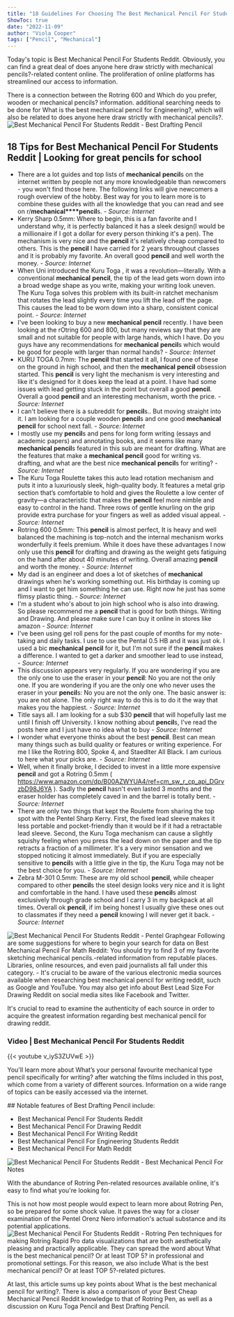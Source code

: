 ```yaml
---
title: "18 Guidelines For Choosing The Best Mechanical Pencil For Students"
ShowToc: true 
date: "2022-11-09"
author: "Viola Cooper" 
tags: ["Pencil", "Mechanical"]
---
```


	
Today's topic is Best Mechanical Pencil For Students Reddit. Obviously, you can find a great deal of does anyone here draw strictly with mechanical pencils?-related content online. The proliferation of online platforms has streamlined our access to information.

There is a connection between the Rotring 600 and Which do you prefer, wooden or mechanical pencils? information. additional searching needs to be done for What is the best mechanical pencil for Engineering?, which will also be related to does anyone here draw strictly with mechanical pencils?.
<img loading="lazy" src="https://assets.atlasobscura.com/media/W1siZiIsInVwbG9hZHMvcGxhY2VfaW1hZ2VzL2JkYWRlNzMwLWQzZmUtNGExNS05MTliLTNiNmQ0N2IzZTAzNTczMjBjYTBjYTc1Mzg5ODgxYV9TY3JlZW4gU2hvdCAyMDE4LTA1LTIzIGF0IDEyLjQ1LjI3IFBNLnBuZyJdLFsicCIsInRodW1iIiwiMTIwMHg-Il0sWyJwIiwiY29udmVydCIsIi1xdWFsaXR5IDgxIC1hdXRvLW9yaWVudCJdXQ/Screen Shot 2018-05-23 at 12.45.27 PM.png" onerror="this.onerror=null;this.src='https://blogger.googleusercontent.com/img/a/AVvXsEhe7F7TRXHtjiKvHb5vS7DmnxvpHiDyoYyYvm1nHB3Qp2_w3BnM6A2eq4v7FYxCC9bfZt3a9vIMtAYEKUiaDQbHMg-ViyGmRIj39MLp0bGFfgfYw1Dc9q_H-T0wiTm3l0Uq42dETrN9eC8aGJ9_IORZsxST1AcLR7np1koOfcc7tnHa4S8Mwz_xD9d0=s16000';" alt="Best Mechanical Pencil For Students Reddit - Best Drafting Pencil" >

## 18 Tips for Best Mechanical Pencil For Students Reddit | Looking for great pencils for school
-   There are a lot guides and top lists of **mechanical** **pencil**s on the internet written by people not any more knowledgeable than newcomers - you won't find those here. The following links will give newcomers a rough overview of the hobby. Best way for you to learn more is to combine these guides with all the knowledge that you can read and see on r/**mechanical****pencil**s. - <cite>Source: Internet</cite>
-   Kerry Sharp 0.5mm: Where to begin, this is a fan favorite and I understand why, it is perfectly balanced it has a sleek design(I would be a millionaire if I got a dollar for every person thinking it's a pen). The mechanism is very nice and the **pencil** it's relatively cheap compared to others. This is the **pencil** I have carried for 2 years throughout classes and it is probably my favorite. An overall good **pencil** and well worth the money. - <cite>Source: Internet</cite>
-   When Uni introduced the Kuru Toga , it was a revolution—literally. With a conventional **mechanical** **pencil**, the tip of the lead gets worn down into a broad wedge shape as you write, making your writing look uneven. The Kuru Toga solves this problem with its built-in ratchet mechanism that rotates the lead slightly every time you lift the lead off the page. This causes the lead to be worn down into a sharp, consistent conical point. - <cite>Source: Internet</cite>
-   I've been looking to buy a new **mechanical** **pencil** recently. I have been looking at the rOtring 600 and 800, but many reviews say that they are small and not suitable for people with large hands, which I have. Do you guys have any recommendations for **mechanical** **pencil**s which would be good for people with larger than normal hands? - <cite>Source: Internet</cite>
-   KURU TOGA 0.7mm: The **pencil** that started it all, I found one of these on the ground in high school, and then the **mechanical** **pencil** obsession started. This **pencil** is very light the mechanism is very interesting and like it's designed for it does keep the lead at a point. I have had some issues with lead getting stuck in the point but overall a good **pencil**. Overall a good **pencil** and an interesting mechanism, worth the price. - <cite>Source: Internet</cite>
-   I can't believe there is a subreddit for **pencil**s.. But moving straight into it. I am looking for a couple wooden **pencil**s and one good **mechanical** **pencil** for school next fall. - <cite>Source: Internet</cite>
-   I mostly use my **pencil**s and pens for long form writing (essays and academic papers) and annotating books, and it seems like many **mechanical** **pencil**s featured in this sub are meant for drafting. What are the features that make a **mechanical** **pencil** good for writing vs. drafting, and what are the best nice **mechanical** **pencil**s for writing? - <cite>Source: Internet</cite>
-   The Kuru Toga Roulette takes this auto lead rotation mechanism and puts it into a luxuriously sleek, high-quality body. It features a metal grip section that’s comfortable to hold and gives the Roulette a low center of gravity—a characteristic that makes the **pencil** feel more nimble and easy to control in the hand. Three rows of gentle knurling on the grip provide extra purchase for your fingers as well as added visual appeal. - <cite>Source: Internet</cite>
-   Rotring 600 0.5mm: This **pencil** is almost perfect, It is heavy and well balanced the machining is top-notch and the internal mechanism works wonderfully it feels premium. While it does have these advantages I now only use this **pencil** for drafting and drawing as the weight gets fatiguing on the hand after about 40 minutes of writing. Overall amazing **pencil** and worth the money. - <cite>Source: Internet</cite>
-   My dad is an engineer and does a lot of sketches of **mechanical** drawings when he's working something out. His birthday is coming up and I want to get him something he can use. Right now he just has some flimsy plastic thing. - <cite>Source: Internet</cite>
-   I'm a student who's about to join high school who is also into drawing. So please recommend me a **pencil** that is good for both things. Writing and Drawing. And please make sure I can buy it online in stores like amazon - <cite>Source: Internet</cite>
-   I've been using gel roll pens for the past couple of months for my note-taking and daily tasks. I use to use the Pental 0.5 HB and it was just ok. I used a bic **mechanical** **pencil** for it, but I'm not sure if the **pencil** makes a difference. I wanted to get a darker and smoother lead to use instead, - <cite>Source: Internet</cite>
-   This discussion appears very regularly. If you are wondering if you are the only one to use the eraser in your **pencil**: No you are not the only one. If you are wondering if you are the only one who never uses the eraser in your **pencil**s: No you are not the only one. The basic answer is: you are not alone. The only right way to do this is to do it the way that makes you the happiest. - <cite>Source: Internet</cite>
-   Title says all. I am looking for a sub $30 **pencil** that will hopefully last me until I finish off University. I know nothing about **pencil**s, I've read the posts here and I just have no idea what to buy - <cite>Source: Internet</cite>
-   I wonder what everyone thinks about the best **pencil**. Best can mean many things such as build quality or features or writing experience. For me I like the Rotring 800, Spoke 4, and Staedlter All Black. I am curious to here what your picks are. - <cite>Source: Internet</cite>
-   Well, when it finally broke, I decided to invest in a little more expensive **pencil** and got a Rotring 0.5mm ( https://www.amazon.com/dp/B00AZWYUA4/ref=cm_sw_r_cp_api_DGrvzbD98J6YA ). Sadly the **pencil** hasn't even lasted 3 months and the eraser holder has completely caved in and the barrel is totally bent. - <cite>Source: Internet</cite>
-   There are only two things that kept the Roulette from sharing the top spot with the Pentel Sharp Kerry. First, the fixed lead sleeve makes it less portable and pocket-friendly than it would be if it had a retractable lead sleeve. Second, the Kuru Toga mechanism can cause a slightly squishy feeling when you press the lead down on the paper and the tip retracts a fraction of a millimeter. It's a very minor sensation and we stopped noticing it almost immediately. But if you are especially sensitive to **pencil**s with a little give in the tip, the Kuru Toga may not be the best choice for you. - <cite>Source: Internet</cite>
-   Zebra M-301 0.5mm: These are my old school **pencil**, while cheaper compared to other **pencil**s the steel design looks very nice and it is light and comfortable in the hand. I have used these **pencil**s almost exclusively through grade school and I carry 3 in my backpack at all times. Overall ok **pencil**, if im being honest I usually give these ones out to classmates if they need a **pencil** knowing I will never get it back. - <cite>Source: Internet</cite>


<img loading="lazy" src="https://cdn.technadu.com/wp-content/uploads/2019/02/Apple-Pencil-Alternatives-Feature-Image.jpg" onerror="this.onerror=null;this.src='https://blogger.googleusercontent.com/img/a/AVvXsEhe7F7TRXHtjiKvHb5vS7DmnxvpHiDyoYyYvm1nHB3Qp2_w3BnM6A2eq4v7FYxCC9bfZt3a9vIMtAYEKUiaDQbHMg-ViyGmRIj39MLp0bGFfgfYw1Dc9q_H-T0wiTm3l0Uq42dETrN9eC8aGJ9_IORZsxST1AcLR7np1koOfcc7tnHa4S8Mwz_xD9d0=s16000';" alt="Best Mechanical Pencil For Students Reddit - Pentel Graphgear" >
Following are some suggestions for where to begin your search for data on Best Mechanical Pencil For Math Reddit:
You should try to find 3 of my favorite sketching mechanical pencils.-related information from reputable places. Libraries, online resources, and even paid journalists all fall under this category.
- It's crucial to be aware of the various electronic media sources available when researching best mechanical pencil for writing reddit, such as Google and YouTube. You may also get info about Best Lead Size For Drawing Reddit on social media sites like Facebook and Twitter.

It's crucial to read to examine the authenticity of each source in order to acquire the greatest information regarding best mechanical pencil for drawing reddit.

### Video | Best Mechanical Pencil For Students Reddit
{{< youtube v_iyS3ZUVwE >}} 

You'll learn more about What’s your personal favourite mechanical type pencil specifically for writing? after watching the films included in this post, which come from a variety of different sources. Information on a wide range of topics can be easily accessed via the internet.
<script async="async" data-cfasync="false" src="//normallydemandedalter.com/fe63df3c5408708b15d8dc3d9b206b31/invoke.js"></script>
<div id="container-fe63df3c5408708b15d8dc3d9b206b31"></div>
## Notable features of Best Drafting Pencil include:

- Best Mechanical Pencil For Students Reddit
- Best Mechanical Pencil For Drawing Reddit
- Best Mechanical Pencil For Writing Reddit
- Best Mechanical Pencil For Engineering Students Reddit
- Best Mechanical Pencil For Math Reddit

 <img loading="lazy" src="https://i.redd.it/ujykz8g7w6c11.png" onerror="this.onerror=null;this.src='https://blogger.googleusercontent.com/img/a/AVvXsEhe7F7TRXHtjiKvHb5vS7DmnxvpHiDyoYyYvm1nHB3Qp2_w3BnM6A2eq4v7FYxCC9bfZt3a9vIMtAYEKUiaDQbHMg-ViyGmRIj39MLp0bGFfgfYw1Dc9q_H-T0wiTm3l0Uq42dETrN9eC8aGJ9_IORZsxST1AcLR7np1koOfcc7tnHa4S8Mwz_xD9d0=s16000';" alt="Best Mechanical Pencil For Students Reddit - Best Mechanical Pencil For Notes" >

With the abundance of Rotring Pen-related resources available online, it's easy to find what you're looking for.

This is not how most people would expect to learn more about Rotring Pen, so be prepared for some shock value. It paves the way for a closer examination of the Pentel Orenz Nero information's actual substance and its potential applications.
<img loading="lazy" src="http://embarkonthejourney.com/wp-content/uploads/2016/10/writing-tools.jpg" onerror="this.onerror=null;this.src='https://blogger.googleusercontent.com/img/a/AVvXsEhe7F7TRXHtjiKvHb5vS7DmnxvpHiDyoYyYvm1nHB3Qp2_w3BnM6A2eq4v7FYxCC9bfZt3a9vIMtAYEKUiaDQbHMg-ViyGmRIj39MLp0bGFfgfYw1Dc9q_H-T0wiTm3l0Uq42dETrN9eC8aGJ9_IORZsxST1AcLR7np1koOfcc7tnHa4S8Mwz_xD9d0=s16000';" alt="Best Mechanical Pencil For Students Reddit - Rotring Pen" >
techniques for making Rotring Rapid Pro data visualizations that are both aesthetically pleasing and practically applicable. They can spread the word about What is the best mechanical pencil? Or at least TOP 5? in professional and promotional settings. For this reason, we also include What is the best mechanical pencil? Or at least TOP 5?-related pictures.

At last, this article sums up key points about What is the best mechanical pencil for writing?. There is also a comparison of your Best Cheap Mechanical Pencil Reddit knowledge to that of Rotring Pen, as well as a discussion on Kuru Toga Pencil and Best Drafting Pencil.
	
	

